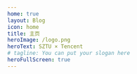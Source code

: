 ```yaml
---
home: true
layout: Blog
icon: home
title: 主页
heroImage: /logo.png
heroText: SZTU × Tencent
# tagline: You can put your slogan here
heroFullScreen: true
---
```

